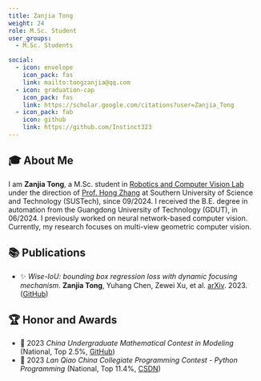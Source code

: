 ```yaml
---
title: Zanjia Tong
weight: 24
role: M.Sc. Student
user_groups:
  - M.Sc. Students

social:
  - icon: envelope 
    icon_pack: fas
    link: mailto:tongzanjia@qq.com
  - icon: graduation-cap 
    icon_pack: fas
    link: https://scholar.google.com/citations?user=Zanjia_Tong
  - icon_pack: fab
    icon: github
    link: https://github.com/Instinct323
---
```


## 🎓 About Me

I am **Zanjia Tong**,
a M.Sc. student in [Robotics and Computer Vision Lab](https://rcvlab.eee.sustech.edu.cn/)
under the direction of [Prof. Hong Zhang](https://www.sustech.edu.cn/zh/faculties/zhanghong.html)
at Southern University of Science and Technology (SUSTech), since 09/2024.
I received the B.E. degree in automation from the Guangdong University of Technology (GDUT), in 06/2024.
I previously worked on neural network-based computer vision.
Currently, my research focuses on multi-view geometric computer vision.

## 📚 Publications

- ✨ *Wise-IoU: bounding box regression loss with dynamic focusing mechanism*. **Zanjia Tong**, Yuhang Chen, Zewei Xu, et al. [arXiv](https://arxiv.org/abs/2301.10051). 2023. ([GitHub](https://github.com/Instinct323/wiou))

## 🏆 Honor and Awards

- 🥈 2023 *China Undergraduate Mathematical Contest in Modeling* (National, Top 2.5%, [GitHub](https://github.com/Instinct323/mathmodel-23A))
- 🥈 2023 *Lan Qiao China Collegiate Programming Contest - Python Programming* (National, Top 11.4%, [CSDN](https://blog.csdn.net/qq_55745968/category_11619588.html))